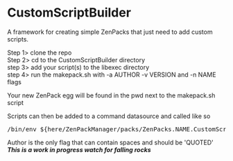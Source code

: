 # CustomScriptBuilder
A framework for creating simple ZenPacks that just need to add custom scripts.

Step 1> clone the repo<br>
Step 2> cd to the CustomScriptBuilder directory<br>
step 3> add your script(s) to the libexec directory<br>
step 4> run the makepack.sh with -a AUTHOR -v VERSION and -n NAME flags<br>


Your new ZenPack egg will be found in the pwd next to the makepack.sh script

Scripts can then be added to a command datasource and called like so
<pre>/bin/env ${here/ZenPackManager/packs/ZenPacks.NAME.CustomScripts/path}/libexec/SCRIPT-NAME.sh</pre>

Author is the only flag that can contain spaces and should be 'QUOTED'<br>
***This is a work in progress watch for falling rocks***
